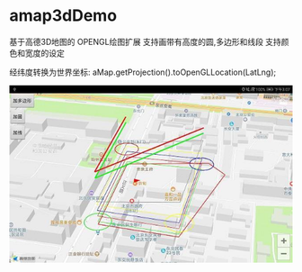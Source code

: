 # amap3dDemo
基于高德3D地图的 OPENGL绘图扩展 
支持画带有高度的圆,多边形和线段 
支持颜色和宽度的设定

经纬度转换为世界坐标:
aMap.getProjection().toOpenGLLocation(LatLng);



![image](https://github.com/luoyuzhao/amap3dDemo/blob/master/Screenshot.jpg)
